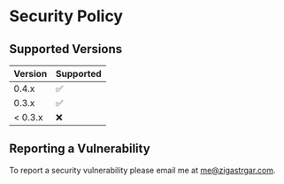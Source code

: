 # Security Policy

## Supported Versions

| Version | Supported          |
|---------|--------------------|
| 0.4.x   | :white_check_mark: |
| 0.3.x   | :white_check_mark: |
| < 0.3.x | :x:                |

## Reporting a Vulnerability

To report a security vulnerability please email me at [me@zigastrgar.com](mailto:me@zigastrgar.com).
